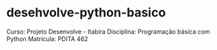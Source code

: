 # desehvolve-python-basico
Curso: Projeto Desenvolve - Itabira
Disciplina: Programação básica com Python
Matrícula: PDITA 462
